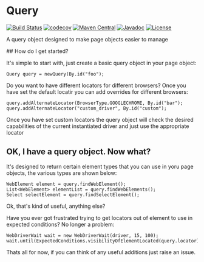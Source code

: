 Query
========

[![Build Status](https://travis-ci.org/Ardesco/Query.svg?branch=master)](https://travis-ci.org/Ardesco/Query)
[![codecov](https://codecov.io/gh/ardesco/query/branch/master/graph/badge.svg)](https://codecov.io/gh/ardesco/query)
[![Maven Central](https://maven-badges.herokuapp.com/maven-central/com.lazerycode.selenium/query/badge.svg)](https://maven-badges.herokuapp.com/maven-central/com.lazerycode.selenium/query)
[![Javadoc](https://javadoc-emblem.rhcloud.com/doc/com.lazerycode.selenium/query/badge.svg)](http://www.javadoc.io/doc/com.lazerycode.selenium/query)
[![License](http://img.shields.io/:license-apache-brightgreen.svg)](http://www.apache.org/licenses/LICENSE-2.0.html)

A query object designed to make page objects easier to manage

## How do I get started?

It's simple to start with, just create a basic query object in your page object:

    Query query = newQuery(By.id("foo");
    
Do you want to have different locators for different browsers?  Once you have set the default locatir you can add overrides for different browsers:

    query.addAlternateLocator(BrowserType.GOOGLECHROME, By.id("bar");
    query.addAlternateLocator("custom_driver", By.id("custom");
    
Once you have set custom locators the query object will check the desired capabilities of the current instantiated driver and just use the appropriate locator    
    
## OK, I have a query object. Now what?    

It's designed to return certain element types that you can use in yoru page objects, the various types are shown below:

    WebElement element = query.findWebElement();
    List<WebElement> elementList = query.findWebElements();
    Select selectElement = query.findSelectElement();
    
Ok, that's kind of useful, anything else?

Have you ever got frustrated trying to get locators out of element to use in expected conditions?  No longer a problem:

    WebDriverWait wait = new WebDriverWait(driver, 15, 100);
    wait.until(ExpectedConditions.visibilityOfElementLocated(query.locator));
    
Thats all for now, if you can think of any useful additions just raise an issue.    